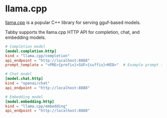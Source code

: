 # llama.cpp

[llama.cpp](https://github.com/ggerganov/llama.cpp/blob/master/examples/server/README.md#api-endpoints) is a popular C++ library for serving gguf-based models.

Tabby supports the llama.cpp HTTP API for completion, chat, and embedding models.

```toml title="~/.tabby/config.toml"
# Completion model
[model.completion.http]
kind = "llama.cpp/completion"
api_endpoint = "http://localhost:8888"
prompt_template = "<PRE>{prefix}<SUF>{suffix}<MID>"  # Example prompt template for the CodeLlama model series.

# Chat model
[model.chat.http]
kind = "openai/chat"
api_endpoint = "http://localhost:8888"

# Embedding model
[model.embedding.http]
kind = "llama.cpp/embedding"
api_endpoint = "http://localhost:8888"
```
